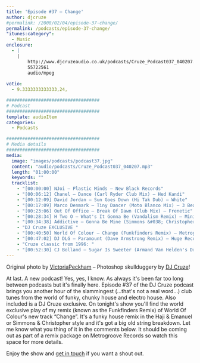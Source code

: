 ```yaml
---
title: 'Episode #37 – Change'
author: djcruze
#permalink: /2008/02/04/episode-37-change/
permalink: /podcasts/episode-37-change/
"itunes:category":
  - Music
enclosure:
  - |
    |
        http://www.djcruzeaudio.co.uk/podcasts/Cruze_Podcast037_040207.mp3
        55722561
        audio/mpeg
        
votio:
  - 9.3333333333333,24,

###################################
# Podcast
###################################
template: audioItem
categories:
  - Podcasts

###################################
# Media details
###################################
media:
  image: "images/podcasts/podcast37.jpg"
  content: "audio/podcasts/Cruze_Podcast037_040207.mp3"
  length: "01:00:00"
  keywords: ""
  tracklist:
    - "[00:00:00] NJoi – Plastic Minds – New Black Records"
    - "[00:06:12] Chanel – Dance (Carl Ryder Club Mix) – Hed Kandi"
    - "[00:12:09] David Jordan – Sun Goes Down (Hi Tak Dub) – White"
    - "[00:17:09] Marco Denmark – Tiny Dancer (Moto Blanco Mix) – 3 Beat Blue"
    - "[00:23:06] Out Of Office – Break Of Dawn (Club Mix) – Frenetic"
    - "[00:28:34] H Two O – What's It Gonna Be (Vandalism Remix) – Ministry Of Sound"
    - "[00:34:38] Addictive – Gonna Be Mine (Simmons &#038; Christopher Remix) – Gusto"
    - "DJ Cruze EXCLUSIVE "
    - "[00:40:50] World Of Colour – Change (Funkfinders Remix) – Metrogroove Records"
    - "[00:47:02] DJ DLG – Paramount (Dave Armstrong Remix) – Huge Records"
    - "Cruze classic from 1996: "
    - "[00:52:30] CJ Bolland – Sugar Is Sweeter (Armand Van Helden's Drum &#8216;n' Bass Mix) – FFRR"
---
```


Original photo by [ VictoriaPeckham][1] – Photoshop skullduggery by [DJ Cruze][2]!

At last. A new podcast! Yes, yes, I know. As always it's been far too long between podcasts but it's finally here. Episode #37 of the DJ Cruze podcast brings you another hour of the slammingest (&#8230;that's not a real word&#8230;) club tunes from the world of funky, chunky house and electro house. Also included is a DJ Cruze exclusive. On tonight's show you'll find the world exclusive play of my remix (known as the Funkfinders Remix) of World Of Colour's new track &#8220;Change&#8221;. It's a funky house remix in the Haji &#038; Emanuel or Simmons &#038; Christopher style and it's got a big old string breakdown. Let me know what you thing of it in the comments below. It should be coming out as part of a remix package on Metrogroove Records so watch this space for more details.

Enjoy the show and [get in touch][3] if you want a shout out.

 [1]: http://www.flickr.com/photos/victoriapeckham/1346099385/
 [2]: http://www.djcruze.co.uk/
 [3]: /cms/contact/
 [4]: http://www.djcruze.co.uk/cms/wp-content/DownloadButton.gif
 [5]: http://www.djcruzeaudio.co.uk/podcasts/Cruze_Podcast037_040207.mp3